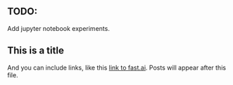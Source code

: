 ## TODO:

Add jupyter notebook experiments.

## This is a title

And you can include links, like this [link to fast.ai](https://www.fast.ai). Posts will appear after this file. 
